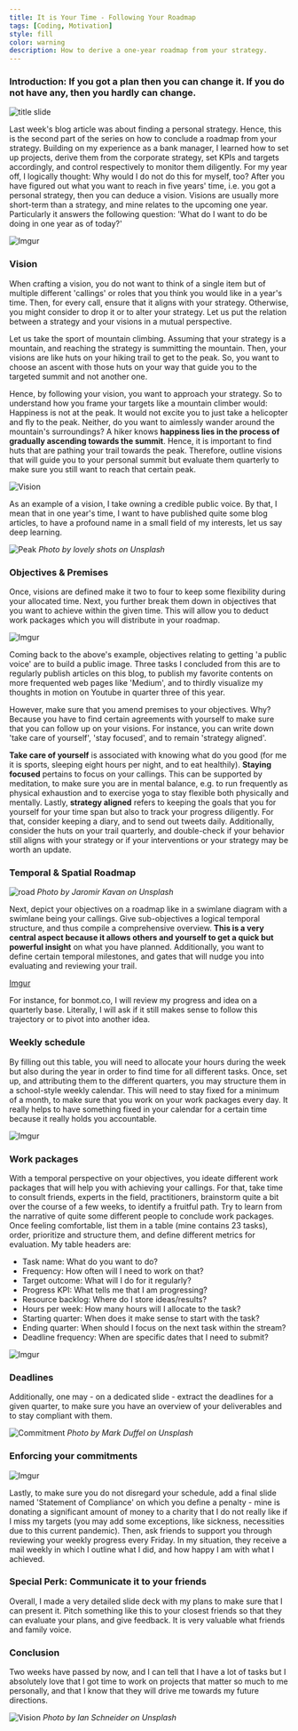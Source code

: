 ```yaml
---
title: It is Your Time - Following Your Roadmap
tags: [Coding, Motivation]
style: fill
color: warning
description: How to derive a one-year roadmap from your strategy.
---
```

### Introduction: If you got a plan then you can change it. If you do not have any, then you hardly can change.

![title slide](https://i.imgur.com/u046lWY.png)

Last week's blog article was about finding a personal strategy. Hence, this is the second part of the series on how to conclude a roadmap from your strategy. Building on my experience as a bank manager, I learned how to set up projects, derive them from the corporate strategy, set KPIs and targets accordingly, and control respectively to monitor them diligently. For my year off, I logically thought: Why would I do not do this for myself, too?
After you have figured out what you want to reach in five years' time, i.e. you got a personal strategy, then you can deduce a vision. Visions are usually more short-term than a strategy, and mine relates to the upcoming one year. Particularly it answers the following question: 'What do I want to do be doing in one year as of today?'

![Imgur](https://i.imgur.com/vajGFlD.png)

### Vision

When crafting a vision, you do not want to think of a single item but of multiple different 'callings' or roles that you think you would like in a year's time.
Then, for every call, ensure that it aligns with your strategy. Otherwise, you might consider to drop it or to alter your strategy. Let us put the relation between a strategy and your visions in a mutual perspective.

Let us take the sport of mountain climbing. Assuming that your strategy is a mountain, and reaching the strategy is summitting the mountain. Then, your visions are like huts on your hiking trail to get to the peak. So, you want to choose an ascent with those huts on your way that guide you to the targeted summit and not another one.

Hence, by following your vision, you want to approach your strategy. So to understand how you frame your targets like a mountain climber would:
Happiness is not at the peak. It would not excite you to just take a helicopter and fly to the peak. Neither, do you want to aimlessly wander around the mountain's surroundings? A hiker knows __happiness lies in the process of gradually ascending towards the summit__.
Hence, it is important to find huts that are pathing your trail towards the peak. Therefore, outline visions that will guide you to your personal summit but evaluate them quarterly to make sure you still want to reach that certain peak.

![Vision](https://i.imgur.com/ITds412.png)

As an example of a vision, I take owning a credible public voice. By that, I mean that in one year's time, I want to have published quite some blog articles, to have a profound name in a small field of my interests, let us say deep learning.

![Peak](https://images.unsplash.com/photo-1535224206242-487f7090b5bb?ixlib=rb-1.2.1&ixid=eyJhcHBfaWQiOjEyMDd9&auto=format&fit=crop&w=1350&q=80)
*Photo by lovely shots on Unsplash*

### Objectives & Premises

Once, visions are defined make it two to four to keep some flexibility during your allocated time. Next, you further break them down in objectives that you want to achieve within the given time. This will allow you to deduct work packages which you will distribute in your roadmap.

![Imgur](https://i.imgur.com/y4JGD78.png)

Coming back to the above's example, objectives relating to getting 'a public voice' are to build a public image. Three tasks I concluded from this are to regularly publish articles on this blog, to publish my favorite contents on more frequented web pages like 'Medium', and to thirdly visualize my thoughts in motion on Youtube in quarter three of this year.

However, make sure that you amend premises to your objectives. Why? Because you have to find certain agreements with yourself to make sure that you can follow up on your visions. For instance, you can write down 'take care of yourself', 'stay focused', and to remain 'strategy aligned'.

__Take care of yourself__ is associated with knowing what do you good (for me it is sports, sleeping eight hours per night, and to eat healthily).
__Staying focused__ pertains to focus on your callings. This can be supported by meditation, to make sure you are in mental balance, e.g. to run frequently as physical exhaustion and to exercise yoga to stay flexible both physically and mentally.
Lastly, __strategy aligned__ refers to keeping the goals that you for yourself for your time span but also to track your progress diligently. For that, consider keeping a diary, and to send out tweets daily. Additionally, consider the huts on your trail quarterly, and double-check if your behavior still aligns with your strategy or if your interventions or your strategy may be worth an update.

### Temporal & Spatial Roadmap

![road](https://images.unsplash.com/photo-1498637841888-108c6b723fcb?ixlib=rb-1.2.1&ixid=eyJhcHBfaWQiOjEyMDd9&auto=format&fit=crop&w=1491&q=80)
*Photo by Jaromír Kavan on Unsplash*

Next, depict your objectives on a roadmap like in a swimlane diagram with a swimlane being your callings. Give sub-objectives a logical temporal structure, and thus compile a comprehensive overview. **This is a very central aspect because it allows others and yourself to get a quick but powerful insight** on what you have planned. Additionally, you want to define certain temporal milestones, and gates that will nudge you into evaluating and reviewing your trail.

[Imgur](https://i.imgur.com/WeE77A2.png)

For instance, for bonmot.co, I will review my progress and idea on a quarterly base. Literally, I will ask if it still makes sense to follow this trajectory or to pivot into another idea.

### Weekly schedule

By filling out this table, you will need to allocate your hours during the week but also during the year in order to find time for all different tasks. Once, set up, and attributing them to the different quarters, you may structure them in a school-style weekly calendar. This will need to stay fixed for a minimum of a month, to make sure that you work on your work packages every day. It really helps to have something fixed in your calendar for a certain time because it really holds you accountable.

![Imgur](https://i.imgur.com/YHe26qv.png)

### Work packages

With a temporal perspective on your objectives, you ideate different work packages that will help you with achieving your callings. For that, take time to consult friends, experts in the field, practitioners, brainstorm quite a bit over the course of a few weeks, to identify a fruitful path.
Try to learn from the narrative of quite some different people to conclude work packages. Once feeling comfortable, list them in a table (mine contains 23 tasks), order, prioritize and structure them, and define different metrics for evaluation. My table headers are:

- Task name: What do you want to do?
- Frequency: How often will I need to work on that?
- Target outcome: What will I do for it regularly?
- Progress KPI: What tells me that I am progressing?
- Resource backlog: Where do I store ideas/results?
- Hours per week: How many hours will I allocate to the task?
- Starting quarter: When does it make sense to start with the task?
- Ending quarter: When should I focus on the next task within the stream?
- Deadline frequency: When are specific dates that I need to submit?

![Imgur](https://i.imgur.com/iTHPndo.png)

### Deadlines

Additionally, one may - on a dedicated slide - extract the deadlines for a given quarter, to make sure you have an overview of your deliverables and to stay compliant with them.

![Commitment](https://images.unsplash.com/photo-1508726096737-5ac7ca26345f?ixlib=rb-1.2.1&ixid=eyJhcHBfaWQiOjEyMDd9&auto=format&fit=crop&w=1300&q=80)
*Photo by Mark Duffel on Unsplash*

### Enforcing your commitments

![Imgur](https://i.imgur.com/kcSQau3.png)

Lastly, to make sure you do not disregard your schedule, add a final slide named 'Statement of Compliance' on which you define a penalty - mine is donating a significant amount of money to a charity that I do not really like if I miss my targets (you may add some exceptions, like sickness, necessities due to this current pandemic). Then, ask friends to support you through reviewing your weekly progress every Friday.
In my situation, they receive a mail weekly in which I outline what I did, and how happy I am with what I achieved.

### Special Perk: Communicate it to your friends

Overall, I made a very detailed slide deck with my plans to make sure that I can present it. Pitch something like this to your closest friends so that they can evaluate your plans, and give feedback. It is very valuable what friends and family voice.

### Conclusion

Two weeks have passed by now, and I can tell that I have a lot of tasks but I absolutely love that I got time to work on projects that matter so much to me personally, and that I know that they will drive me towards my future directions.

![Vision](https://images.unsplash.com/photo-1455849318743-b2233052fcff?ixlib=rb-1.2.1&ixid=eyJhcHBfaWQiOjEyMDd9&auto=format&fit=crop&w=1350&q=80)
*Photo by Ian Schneider on Unsplash*

<script id="dsq-count-scr" src="//duerr.disqus.com/count.js" async></script>
